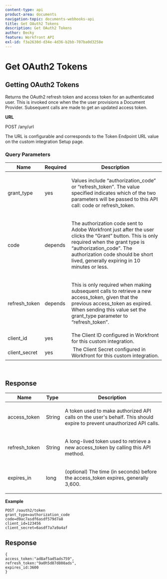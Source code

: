 ```yaml
---
content-type: api
product-area: documents
navigation-topic: documents-webhooks-api
title: Get OAuth2 Tokens
description: Get OAuth2 Tokens
author: Becky
feature: Workfront API
exl-id: f3a2630d-d34e-4d36-b2bb-707ba0d3258e
---
```


# Get OAuth2 Tokens

## Getting OAuth2 Tokens

Returns the OAuth2 refresh token and access token for an authenticated user. This is invoked once when the the user provisions a Document Provider. Subsequent calls are made to get an updated access token.

**URL**

POST /any/url

The URL is configurable and corresponds to the Token Endpoint URL value on the custom integration Setup page.

### Query Parameters

<table style="table-layout:auto">
 <col>
 <col>
 <col>
 <thead>
  <tr>
   <th>Name</th>
   <th>Required</th>
   <th>Description</th>
  </tr>
 </thead>
 <tbody>
  <tr>
   <td>grant_type</td>
   <td>yes</td>
   <td><p>Values include “authorization_code” or “refresh_token”. The value specified indicates which of the two parameters will be passed to this API call: code or refresh_token.</p></td>
  </tr>
  <tr>
   <td>code</td>
   <td>depends</td>
   <td><p>The authorization code sent to Adobe Workfront just after the user clicks the “Grant” button. This is only required when the grant type is “authorization_code”. The authorization code should be short lived, generally expiring in 10 minutes or less.</p></td>
  </tr>
  <tr>
   <td>refresh_token</td>
   <td>depends</td>
   <td><p>This is only required when making subsequent calls to retrieve a new access_token, given that the previous access_token as expired. When sending this value set the grant_type parameter to “refresh_token”.</p></td>
  </tr>
  <tr>
   <td>client_id</td>
   <td>yes</td>
   <td>The Client ID configured in Workfront for this custom integration.</td>
  </tr>
  <tr>
   <td>client_secret</td>
   <td>yes</td>
   <td>&nbsp;The Client Secret configured in Workfront for this custom integration.</td>
  </tr>
 </tbody>
</table>

&nbsp;

## Response

<table style="table-layout:auto">
 <col>
 <col>
 <col>
 <thead>
  <tr>
   <th>Name</th>
   <th>Type&nbsp;</th>
   <th>Description</th>
  </tr>
 </thead>
 <tbody>
  <tr>
   <td>access_token&nbsp;</td>
   <td>String</td>
   <td><p>A token used to make authorized API calls on the user's behalf. This should expire to prevent unauthorized API calls.</p></td>
  </tr>
  <tr>
   <td>refresh_token&nbsp;</td>
   <td>String</td>
   <td><p>A long-lived token used to retrieve a new access_token by calling this API method.</p></td>
  </tr>
  <tr>
   <td>expires_in&nbsp;</td>
   <td>long</td>
   <td><p>(optional) The time (in seconds) before the access_token expires, generally 3,600.</p></td>
  </tr>
 </tbody>
</table>

**Example**

```
POST /oauth2/token
grant_type=authorization_code
code=d9ac7asdf6asdf579d7a8
client_id=123456
client_secret=6asdf7a7a9a4af
```

## Response

```
{
access_token:"ad8af5ad5ads759",
refresh_token:"9a0h5d87d808ads",
expires_id:3600
}
```

